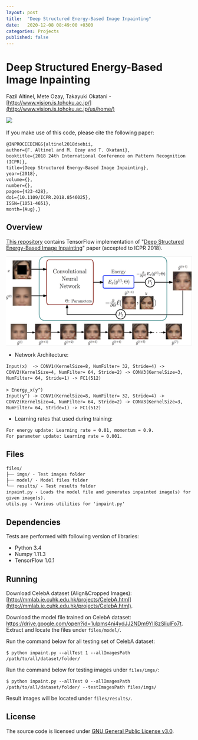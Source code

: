 ```yaml
---
layout: post
title:  "Deep Structured Energy-Based Image Inpainting"
date:   2020-12-08 08:49:00 +0300
categories: Projects
published: false
---
```


# Deep Structured Energy-Based Image Inpainting
Fazil Altinel, Mete Ozay, Takayuki Okatani  -  [http://www.vision.is.tohoku.ac.jp/](http://www.vision.is.tohoku.ac.jp/us/home/)

![](/images/projects/dseb/iterations.gif)

If you make use of this code, please cite the following paper:
```
@INPROCEEDINGS{altinel2018dsebii, 
author={F. Altinel and M. Ozay and T. Okatani}, 
booktitle={2018 24th International Conference on Pattern Recognition (ICPR)}, 
title={Deep Structured Energy-Based Image Inpainting}, 
year={2018}, 
volume={}, 
number={}, 
pages={423-428},
doi={10.1109/ICPR.2018.8546025}, 
ISSN={1051-4651}, 
month={Aug},}
```

## Overview
[This repository](https://github.com/cvlab-tohoku/DSEBImageInpainting) contains TensorFlow implementation of "[Deep Structured Energy-Based Image Inpainting](https://arxiv.org/abs/1801.07939)" paper (accepted to ICPR 2018).

![](/images/projects/dseb/lfSonGithub.png)

+ Network Architecture:
```
Input(x)  -> CONV1(KernelSize=8, NumFilter= 32, Stride=4) -> CONV2(KernelSize=4, NumFilter= 64, Stride=2) -> CONV3(KernelSize=3, NumFilter= 64, Stride=1) -> FC1(512)
                                                                                                                                                                      > Energy_x(y^)
Input(y^) -> CONV1(KernelSize=8, NumFilter= 32, Stride=4) -> CONV2(KernelSize=4, NumFilter= 64, Stride=2) -> CONV3(KernelSize=3, NumFilter= 64, Stride=1) -> FC1(512)
```
+ Learning rates that used during training:
```
For energy update: Learning rate = 0.01, momentum = 0.9.
For parameter update: Learning rate = 0.001.
```

## Files
```
files/
├── imgs/ - Test images folder
├── model/ - Model files folder
└── results/ - Test results folder
inpaint.py - Loads the model file and generates inpainted image(s) for given image(s).
utils.py - Various utilities for 'inpaint.py'
```

## Dependencies
Tests are performed with following version of libraries:

+ Python 3.4
+ Numpy 1.11.3
+ TensorFlow 1.0.1

## Running
Download CelebA dataset (Align&Cropped Images): [http://mmlab.ie.cuhk.edu.hk/projects/CelebA.html](http://mmlab.ie.cuhk.edu.hk/projects/CelebA.html).

Download the model file trained on CelebA dataset: https://drive.google.com/open?id=1ulpms4ni4ydJJ2NDm9YIl8zSliulFo7t. Extract and locate the files under `files/model/`.

Run the command below for all testing set of CelebA dataset:
```
$ python inpaint.py --allTest 1 --allImagesPath /path/to/all/dataset/folder/
```

Run the command below for testing images under `files/imgs/`:
```
$ python inpaint.py --allTest 0 --allImagesPath /path/to/all/dataset/folder/ --testImagesPath files/imgs/
```

Result images will be located under `files/results/`.

## License
The source code is licensed under [GNU General Public License v3.0](./LICENSE).

